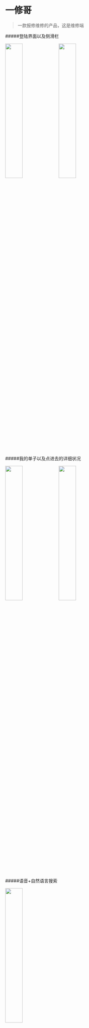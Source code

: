 # 一修哥
>一款报修维修的产品，这是维修端

#####登陆界面以及侧滑栏

 <img src="http://7xkl1b.com1.z0.glb.clouddn.com/yixiuge_t1.png" width="33%" height="33%"> <img src="http://7xkl1b.com1.z0.glb.clouddn.com/yixiuge_t2.jpg" width="33%" height="33%">
 
#####我的单子以及点进去的详细状况

 <img src="http://7xkl1b.com1.z0.glb.clouddn.com/yixiuge_t3.png" width="33%" height="33%">  <img src="http://7xkl1b.com1.z0.glb.clouddn.com/yixiuge_t4.png" width="33%" height="33%">
 
#####语音+自然语言搜索

 <img src="http://7xkl1b.com1.z0.glb.clouddn.com/yixiuge_t5.png" width="33%" height="33%"> 
